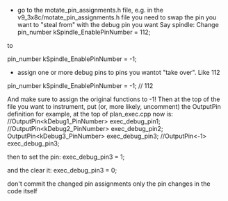 - go to the motate_pin_assignments.h file, e.g. 
in the v9_3x8c/motate_pin_assignments.h file
you need to swap the pin you want to "steal from" with the debug pin you want
Say spindle:
Change
pin_number kSpindle_EnablePinNumber         = 112;

to

pin_number kSpindle_EnablePinNumber         = -1;

- assign one or more debug pins to pins you wantot "take over". Like 112

pin_number kSpindle_EnablePinNumber         = -1; // 112


And make sure to assign the original functions to -1!
Then at the top of the file you want to instrument, put (or, more likely, uncomment) the OutputPin definition
for example, at the top of plan_exec.cpp now is:
//OutputPin<kDebug1_PinNumber> exec_debug_pin1;
//OutputPin<kDebug2_PinNumber> exec_debug_pin2;
OutputPin<kDebug3_PinNumber> exec_debug_pin3;
//OutputPin<-1> exec_debug_pin3;

then to set the pin:
exec_debug_pin3 = 1;

and the clear it:
exec_debug_pin3 = 0;

don't commit the changed pin assignments
only the pin changes in the code itself
